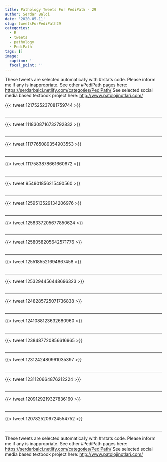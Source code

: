 ```yaml
---
title: Pathology Tweets For PediPath - 29
author: Serdar Balci
date: '2020-05-11'
slug: tweetsForPediPath29
categories:
  - R
  - tweets
  - pathology
  - PediPath
tags: []
image:
  caption: ''
  focal_point: ''
---
```



These tweets are selected automatically with #rstats code. Please inform me if any is inappropriate.
See other #PediPath pages here: https://serdarbalci.netlify.com/categories/PediPath/ 
See selected social media based textbook project here: http://www.patolojinotlari.com/

{{< tweet 1217525237081759744 >}}
<br>
<br>
<hr>
{{< tweet 1118308716732792832 >}}
<br>
<br>
<hr>
{{< tweet 1117765089354903553 >}}
<br>
<br>
<hr>
{{< tweet 1117583878661660672 >}}
<br>
<br>
<hr>
{{< tweet 954901856215490560 >}}
<br>
<br>
<hr>
{{< tweet 1259513529134206976 >}}
<br>
<br>
<hr>
{{< tweet 1258337205677850624 >}}
<br>
<br>
<hr>
{{< tweet 1258058205642571776 >}}
<br>
<br>
<hr>
{{< tweet 1255185521694867458 >}}
<br>
<br>
<hr>
{{< tweet 1253294456448696323 >}}
<br>
<br>
<hr>
{{< tweet 1248285725071736838 >}}
<br>
<br>
<hr>
{{< tweet 1241088123632680960 >}}
<br>
<br>
<hr>
{{< tweet 1238487720856616965 >}}
<br>
<br>
<hr>
{{< tweet 1231242480991035397 >}}
<br>
<br>
<hr>
{{< tweet 1231120664876212224 >}}
<br>
<br>
<hr>
{{< tweet 1209129219327836160 >}}
<br>
<br>
<hr>
{{< tweet 1207825206724554752 >}}
<br>
<br>
<hr>


These tweets are selected automatically with #rstats code. Please inform me if any is inappropriate.
See other #PediPath pages here: https://serdarbalci.netlify.com/categories/PediPath/ 
See selected social media based textbook project here: http://www.patolojinotlari.com/
